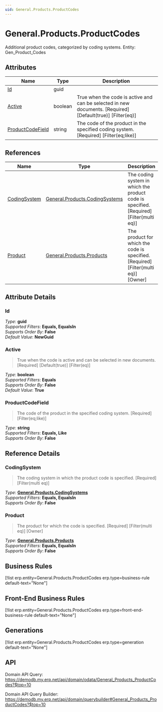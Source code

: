 ```yaml
---
uid: General.Products.ProductCodes
---
```

# General.Products.ProductCodes

Additional product codes, categorized by coding systems. Entity: Gen_Product_Codes

## Attributes

| Name | Type | Description |
| ---- | ---- | --- |
| [Id](General.Products.ProductCodes.md#Id) | guid |  
| [Active](General.Products.ProductCodes.md#Active) | boolean | True when the code is active and can be selected in new documents. [Required] [Default(true)] [Filter(eq)] 
| [ProductCodeField](General.Products.ProductCodes.md#ProductCodeField) | string | The code of the product in the specified coding system. [Required] [Filter(eq;like)] 

## References

| Name | Type | Description |
| ---- | ---- | --- |
| [CodingSystem](General.Products.ProductCodes.md#CodingSystem) | [General.Products.CodingSystems](General.Products.CodingSystems.md) | The coding system in which the product code is specified. [Required] [Filter(multi eq)] |
| [Product](General.Products.ProductCodes.md#Product) | [General.Products.Products](General.Products.Products.md) | The product for which the code is specified. [Required] [Filter(multi eq)] [Owner] |


## Attribute Details

### Id

_Type_: **guid**  
_Supported Filters_: **Equals, EqualsIn**  
_Supports Order By_: **False**  
_Default Value_: **NewGuid**  

### Active

> True when the code is active and can be selected in new documents. [Required] [Default(true)] [Filter(eq)]

_Type_: **boolean**  
_Supported Filters_: **Equals**  
_Supports Order By_: **False**  
_Default Value_: **True**  

### ProductCodeField

> The code of the product in the specified coding system. [Required] [Filter(eq;like)]

_Type_: **string**  
_Supported Filters_: **Equals, Like**  
_Supports Order By_: **False**  


## Reference Details

### CodingSystem

> The coding system in which the product code is specified. [Required] [Filter(multi eq)]

_Type_: **[General.Products.CodingSystems](General.Products.CodingSystems.md)**  
_Supported Filters_: **Equals, EqualsIn**  
_Supports Order By_: **False**  

### Product

> The product for which the code is specified. [Required] [Filter(multi eq)] [Owner]

_Type_: **[General.Products.Products](General.Products.Products.md)**  
_Supported Filters_: **Equals, EqualsIn**  
_Supports Order By_: **False**  



## Business Rules

[!list erp.entity=General.Products.ProductCodes erp.type=business-rule default-text="None"]

## Front-End Business Rules

[!list erp.entity=General.Products.ProductCodes erp.type=front-end-business-rule default-text="None"]

## Generations

[!list erp.entity=General.Products.ProductCodes erp.type=generation default-text="None"]

## API

Domain API Query:
<https://demodb.my.erp.net/api/domain/odata/General_Products_ProductCodes?$top=10>

Domain API Query Builder:
<https://demodb.my.erp.net/api/domain/querybuilder#General_Products_ProductCodes?$top=10>

